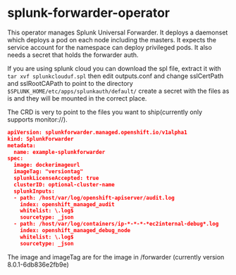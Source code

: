 # splunk-forwarder-operator

This operator manages Splunk Universal Forwarder. It deploys a daemonset which 
deploys a pod on each node including the masters. It expects the service account
for the namespace can deploy privileged pods. It also needs a secret that holds
the forwarder auth.

If you are using splunk cloud you can download the spl file, extract it with
`tar xvf splunkclouduf.spl` then edit outputs.conf and change sslCertPath and
sslRootCAPath to point to the directory `$SPLUNK_HOME/etc/apps/splunkauth/default/`
create a secret with the files as is and they will be mounted in the correct place. 

The CRD is very to point to the files you want to ship(currently only supports
monitor://).

```json
apiVersion: splunkforwarder.managed.openshift.io/v1alpha1
kind: SplunkForwarder
metadata:
  name: example-splunkforwarder
spec:
  image: dockerimageurl
  imageTag: "versiontag"
  splunkLicenseAccepted: true
  clusterID: optional-cluster-name
  splunkInputs:
  - path: /host/var/log/openshift-apiserver/audit.log
    index: openshift_managed_audit
    whitelist: \.log$
    sourcetype: _json
  - path: /host/var/log/containers/ip-*-*-*-*ec2internal-debug*.log
    index: openshift_managed_debug_node
    whitelist: \.log$
    sourcetype: _json
```

The image and imageTag are for the image in /forwarder (currently version 
8.0.1-6db836e2fb9e)
